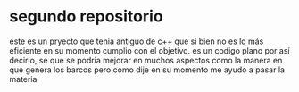 # segundo repositorio
 este es un pryecto que tenia antiguo de c++ que si bien no es lo más eficiente en su momento cumplio con el objetivo.
 es un codigo plano por así decirlo, se que se podria mejorar en muchos aspectos como la manera en que genera los barcos pero como dije en su momento me ayudo a pasar la materia 
